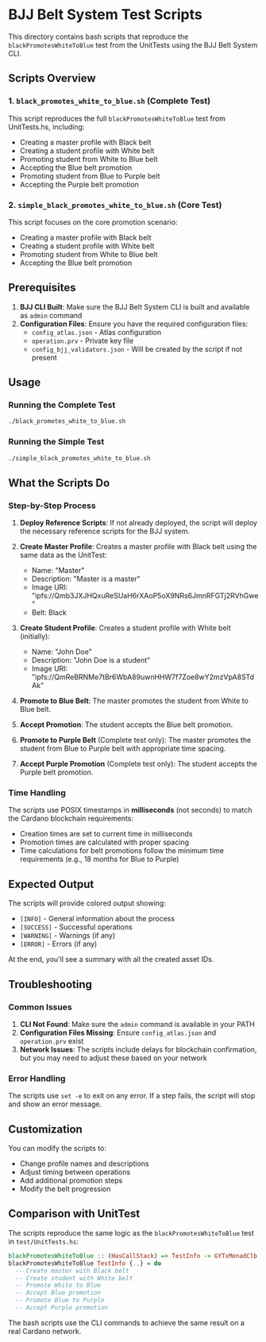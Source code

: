 # BJJ Belt System Test Scripts

This directory contains bash scripts that reproduce the `blackPromotesWhiteToBlue` test from the UnitTests using the BJJ Belt System CLI.

## Scripts Overview

### 1. `black_promotes_white_to_blue.sh` (Complete Test)
This script reproduces the full `blackPromotesWhiteToBlue` test from UnitTests.hs, including:
- Creating a master profile with Black belt
- Creating a student profile with White belt
- Promoting student from White to Blue belt
- Accepting the Blue belt promotion
- Promoting student from Blue to Purple belt
- Accepting the Purple belt promotion

### 2. `simple_black_promotes_white_to_blue.sh` (Core Test)
This script focuses on the core promotion scenario:
- Creating a master profile with Black belt
- Creating a student profile with White belt
- Promoting student from White to Blue belt
- Accepting the Blue belt promotion

## Prerequisites

1. **BJJ CLI Built**: Make sure the BJJ Belt System CLI is built and available as `admin` command
2. **Configuration Files**: Ensure you have the required configuration files:
   - `config_atlas.json` - Atlas configuration
   - `operation.prv` - Private key file
   - `config_bjj_validators.json` - Will be created by the script if not present

## Usage

### Running the Complete Test
```bash
./black_promotes_white_to_blue.sh
```

### Running the Simple Test
```bash
./simple_black_promotes_white_to_blue.sh
```

## What the Scripts Do

### Step-by-Step Process

1. **Deploy Reference Scripts**: If not already deployed, the script will deploy the necessary reference scripts for the BJJ system.

2. **Create Master Profile**: Creates a master profile with Black belt using the same data as the UnitTest:
   - Name: "Master"
   - Description: "Master is a master"
   - Image URI: "ipfs://Qmb3JXJHQxuReSUaH6rXAoP5oX9NRs6JmnRFGTj2RVhGwe"
   - Belt: Black

3. **Create Student Profile**: Creates a student profile with White belt (initially):
   - Name: "John Doe"
   - Description: "John Doe is a student"
   - Image URI: "ipfs://QmReBRNMe7tBr6WbA89uwnHHW7f7Zoe8wY2mzVpA8STdAk"

4. **Promote to Blue Belt**: The master promotes the student from White to Blue belt.

5. **Accept Promotion**: The student accepts the Blue belt promotion.

6. **Promote to Purple Belt** (Complete test only): The master promotes the student from Blue to Purple belt with appropriate time spacing.

7. **Accept Purple Promotion** (Complete test only): The student accepts the Purple belt promotion.

### Time Handling

The scripts use POSIX timestamps in **milliseconds** (not seconds) to match the Cardano blockchain requirements:
- Creation times are set to current time in milliseconds
- Promotion times are calculated with proper spacing
- Time calculations for belt promotions follow the minimum time requirements (e.g., 18 months for Blue to Purple)

## Expected Output

The scripts will provide colored output showing:
- `[INFO]` - General information about the process
- `[SUCCESS]` - Successful operations
- `[WARNING]` - Warnings (if any)
- `[ERROR]` - Errors (if any)

At the end, you'll see a summary with all the created asset IDs.

## Troubleshooting

### Common Issues

1. **CLI Not Found**: Make sure the `admin` command is available in your PATH
2. **Configuration Files Missing**: Ensure `config_atlas.json` and `operation.prv` exist
3. **Network Issues**: The scripts include delays for blockchain confirmation, but you may need to adjust these based on your network

### Error Handling

The scripts use `set -e` to exit on any error. If a step fails, the script will stop and show an error message.

## Customization

You can modify the scripts to:
- Change profile names and descriptions
- Adjust timing between operations
- Add additional promotion steps
- Modify the belt progression

## Comparison with UnitTest

The scripts reproduce the same logic as the `blackPromotesWhiteToBlue` test in `test/UnitTests.hs`:

```haskell
blackPromotesWhiteToBlue :: (HasCallStack) => TestInfo -> GYTxMonadClb ()
blackPromotesWhiteToBlue TestInfo {..} = do
  -- Create master with Black belt
  -- Create student with White belt
  -- Promote White to Blue
  -- Accept Blue promotion
  -- Promote Blue to Purple
  -- Accept Purple promotion
```

The bash scripts use the CLI commands to achieve the same result on a real Cardano network. 